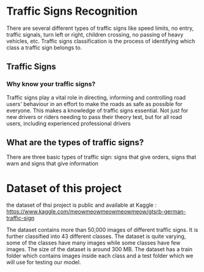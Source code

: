 # Traffic Signs Recognition
There are several different types of traffic signs like speed limits, no entry, traffic signals, turn left or right, children crossing, no passing of heavy vehicles, etc. Traffic signs classification is the process of identifying which class a traffic sign belongs to.

## Traffic Signs

### Why know your traffic signs?
Traffic signs play a vital role in directing, informing and controlling
road users' behaviour in an effort to make the roads as safe as
possible for everyone. This makes a knowledge of traffic signs
essential. Not just for new drivers or riders needing to pass their
theory test, but for all road users, including experienced
professional drivers

## What are the types of traffic signs?
There are three basic types of traffic sign: signs that give orders, signs that warn and signs that give information

# Dataset of this project 
the dataset of thsi project is public and available at Kaggle :
https://www.kaggle.com/meowmeowmeowmeowmeow/gtsrb-german-traffic-sign

The dataset contains more than 50,000 images of different traffic signs. It is further classified into 43 different classes. The dataset is quite varying, some of the classes have many images while some classes have few images. The size of the dataset is around 300 MB. The dataset has a train folder which contains images inside each class and a test folder which we will use for testing our model.